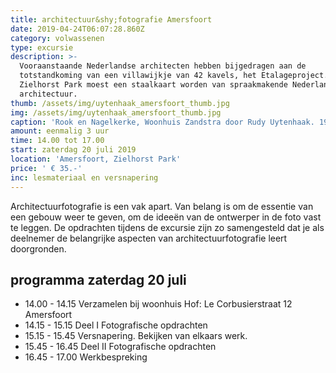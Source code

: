```yaml
---
title: architectuur&shy;fotografie Amersfoort
date: 2019-04-24T06:07:28.860Z
category: volwassenen
type: excursie
description: >-
  Vooraanstaande Nederlandse architecten hebben bijgedragen aan de
  totstandkoming van een villawijkje van 42 kavels, het Etalageproject.
  Zielhorst Park moest een staalkaart worden van spraakmakende Nederlandse
  architectuur.
thumb: /assets/img/uytenhaak_amersfoort_thumb.jpg
img: /assets/img/uytenhaak_amersfoort_thumb.jpg
caption: 'Rook en Nagelkerke, Woonhuis Zandstra door Rudy Uytenhaak. 1998'
amount: eenmalig 3 uur
time: 14.00 tot 17.00
start: zaterdag 20 juli 2019
location: 'Amersfoort, Zielhorst Park'
price: ' € 35.-'
inc: lesmateriaal en versnapering
---
```

Architectuurfotografie is een vak apart. Van belang is om de essentie van een gebouw weer te geven, om de ideeën van de ontwerper in de foto vast te leggen. De opdrachten tijdens de excursie zijn zo samengesteld dat je als deelnemer de belangrijke aspecten van architectuurfotografie leert doorgronden.

## programma zaterdag 20 juli

- 14.00 - 14.15   Verzamelen bij woonhuis Hof: Le Corbusierstraat 12  Amersfoort
- 14.15 - 15.15   Deel I Fotografische opdrachten 
- 15.15 - 15.45   Versnapering. Bekijken van elkaars werk.
- 15.45 - 16.45   Deel II Fotografische opdrachten
- 16.45 - 17.00   Werkbespreking
